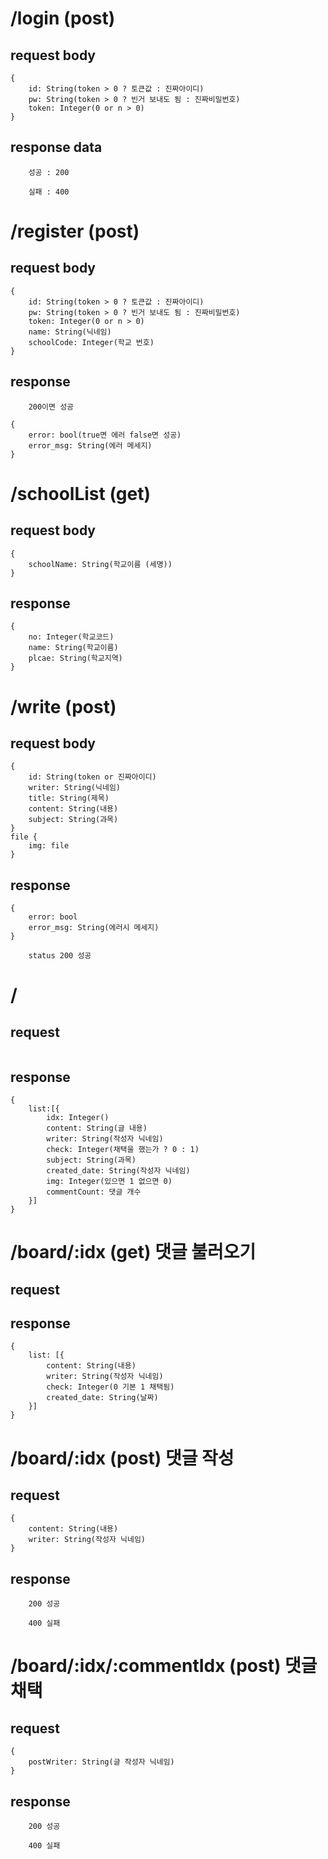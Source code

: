 # /login (post)  
## request body
```
{
    id: String(token > 0 ? 토큰값 : 진짜아이디)
    pw: String(token > 0 ? 빈거 보내도 됨 : 진짜비밀번호)
    token: Integer(0 or n > 0)
}
```
## response data
```
    성공 : 200
```
```
    실패 : 400
```
# /register (post)
## request body
```
{
    id: String(token > 0 ? 토큰값 : 진짜아이디)
    pw: String(token > 0 ? 빈거 보내도 됨 : 진짜비밀번호)        
    token: Integer(0 or n > 0)
    name: String(닉네임)
    schoolCode: Integer(학교 번호)
}
```
## response
```
    200이면 성공
```
```
{
    error: bool(true면 에러 false면 성공)
    error_msg: String(에러 메세지)
}
```
# /schoolList (get)
## request body
```
{
    schoolName: String(학교이름 (세명))
}
```
## response
```
{
    no: Integer(학교코드)
    name: String(학교이름)
    plcae: String(학교지역)
}
```
# /write (post)
## request body
```
{
    id: String(token or 진짜아이디)
    writer: String(닉네임)
    title: String(제목)
    content: String(내용)
    subject: String(과목)
}
file {
    img: file
}
```
## response
```
{
    error: bool
    error_msg: String(에러시 메세지)
}
```
```
    status 200 성공
```
# /
## request
```

```
## response
```
{
    list:[{
        idx: Integer()
        content: String(글 내용)
        writer: String(작성자 닉네임)
        check: Integer(채택을 했는가 ? 0 : 1)
        subject: String(과목)
        created_date: String(작성자 닉네임)
        img: Integer(있으면 1 없으면 0)
        commentCount: 댓글 개수
    }]
}
```
# /board/:idx (get) 댓글 불러오기
## request
## response
```
{
    list: [{
        content: String(내용)
        writer: String(작성자 닉네임)
        check: Integer(0 기본 1 채택됨)
        created_date: String(날짜)
    }]
}
```
# /board/:idx (post) 댓글 작성
## request
```
{
    content: String(내용)
    writer: String(작성자 닉네임)
}
```
## response
```
    200 성공
```
```
    400 실패
```
# /board/:idx/:commentIdx (post) 댓글 채택
## request
```
{
    postWriter: String(글 작성자 닉네임)
}
```
## response
```
    200 성공
```
```
    400 실패
```